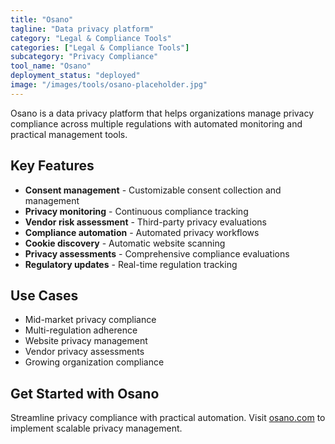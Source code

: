 ```yaml
---
title: "Osano"
tagline: "Data privacy platform"
category: "Legal & Compliance Tools"
categories: ["Legal & Compliance Tools"]
subcategory: "Privacy Compliance"
tool_name: "Osano"
deployment_status: "deployed"
image: "/images/tools/osano-placeholder.jpg"
---
```

Osano is a data privacy platform that helps organizations manage privacy compliance across multiple regulations with automated monitoring and practical management tools.

## Key Features

- **Consent management** - Customizable consent collection and management
- **Privacy monitoring** - Continuous compliance tracking
- **Vendor risk assessment** - Third-party privacy evaluations
- **Compliance automation** - Automated privacy workflows
- **Cookie discovery** - Automatic website scanning
- **Privacy assessments** - Comprehensive compliance evaluations
- **Regulatory updates** - Real-time regulation tracking

## Use Cases

- Mid-market privacy compliance
- Multi-regulation adherence
- Website privacy management
- Vendor privacy assessments
- Growing organization compliance

## Get Started with Osano

Streamline privacy compliance with practical automation. Visit [osano.com](https://www.osano.com) to implement scalable privacy management.
